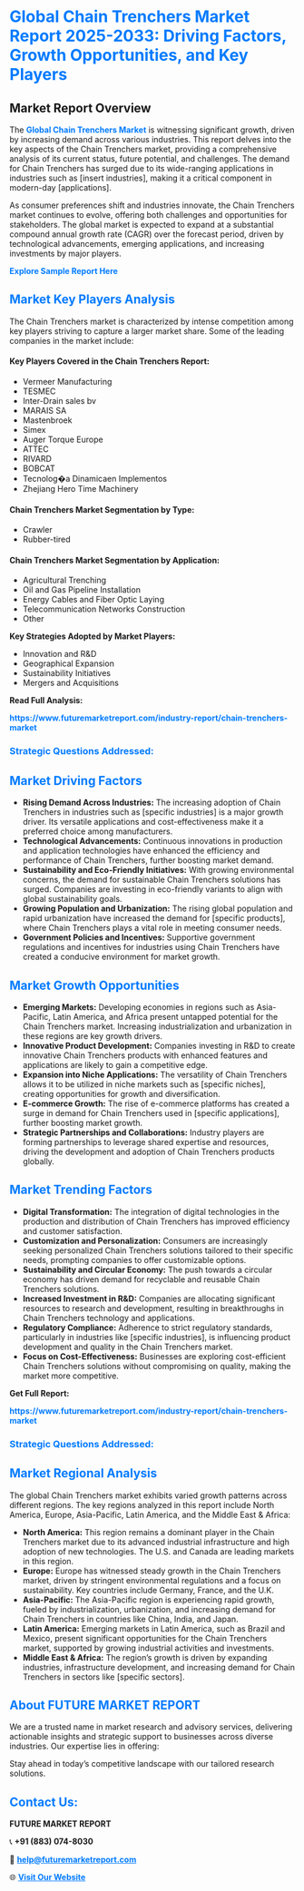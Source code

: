<h1 style="color: #007BFF;">Global Chain Trenchers Market Report 2025-2033: Driving Factors, Growth Opportunities, and Key Players</h1>

<section id="overview">
<h2>Market Report Overview</h2>
<p>The <a href="https://www.futuremarketreport.com/industry-report/chain-trenchers-market" style="color: #007BFF; text-decoration: none;"><strong>Global Chain Trenchers Market</strong></a> is witnessing significant growth, driven by increasing demand across various industries. This report delves into the key aspects of the Chain Trenchers market, providing a comprehensive analysis of its current status, future potential, and challenges. The demand for Chain Trenchers has surged due to its wide-ranging applications in industries such as [insert industries], making it a critical component in modern-day [applications].</p>
<p>As consumer preferences shift and industries innovate, the Chain Trenchers market continues to evolve, offering both challenges and opportunities for stakeholders. The global market is expected to expand at a substantial compound annual growth rate (CAGR) over the forecast period, driven by technological advancements, emerging applications, and increasing investments by major players.</p>
</section>

<section id="overview">
<p><a href="https://www.futuremarketreport.com/request-sample/reportId=87543" style="color: #007BFF; text-decoration: none;"><strong>Explore Sample Report Here</strong></a></p>
</section>

<section id="key-players">
<h2 style="color: #007BFF;">Market Key Players Analysis</h2>
<p>The Chain Trenchers market is characterized by intense competition among key players striving to capture a larger market share. Some of the leading companies in the market include:</p>
<h4>Key Players Covered in the Chain Trenchers Report:</h4>
<ul><li>Vermeer Manufacturing</li><li>TESMEC</li><li>Inter-Drain sales bv</li><li>MARAIS SA</li><li>Mastenbroek</li><li>Simex</li><li>Auger Torque Europe</li><li>ATTEC</li><li>RIVARD</li><li>BOBCAT</li><li>Tecnolog�a Dinamicaen Implementos</li><li>Zhejiang Hero Time Machinery</li></ul>
<h4>Chain Trenchers Market Segmentation by Type:</h4>
<ul><li>Crawler</li><li>Rubber-tired</li></ul>

<h4>Chain Trenchers Market Segmentation by Application:</h4>
<ul><li>Agricultural Trenching</li><li>Oil and Gas Pipeline Installation</li><li>Energy Cables and Fiber Optic Laying</li><li>Telecommunication Networks Construction</li><li>Other</li></ul>
<p><strong>Key Strategies Adopted by Market Players:</strong></p>
<ul>
<li>Innovation and R&D</li>
<li>Geographical Expansion</li>
<li>Sustainability Initiatives</li>
<li>Mergers and Acquisitions</li>
</ul>
</section>

<section>
<p><strong>Read Full Analysis: </strong></p><a href="https://www.futuremarketreport.com/industry-report/chain-trenchers-market" style="color: #007BFF; text-decoration: none;"><strong>https://www.futuremarketreport.com/industry-report/chain-trenchers-market</strong></a>
<h3 style="color: #007BFF;">Strategic Questions Addressed:</h3>
</section>

<section id="driving-factors">
<h2 style="color: #007BFF;">Market Driving Factors</h2>
<ul>
<li><strong>Rising Demand Across Industries:</strong> The increasing adoption of Chain Trenchers in industries such as [specific industries] is a major growth driver. Its versatile applications and cost-effectiveness make it a preferred choice among manufacturers.</li>
<li><strong>Technological Advancements:</strong> Continuous innovations in production and application technologies have enhanced the efficiency and performance of Chain Trenchers, further boosting market demand.</li>
<li><strong>Sustainability and Eco-Friendly Initiatives:</strong> With growing environmental concerns, the demand for sustainable Chain Trenchers solutions has surged. Companies are investing in eco-friendly variants to align with global sustainability goals.</li>
<li><strong>Growing Population and Urbanization:</strong> The rising global population and rapid urbanization have increased the demand for [specific products], where Chain Trenchers plays a vital role in meeting consumer needs.</li>
<li><strong>Government Policies and Incentives:</strong> Supportive government regulations and incentives for industries using Chain Trenchers have created a conducive environment for market growth.</li>
</ul>
</section>

<section id="growth-opportunities">
<h2 style="color: #007BFF;">Market Growth Opportunities</h2>
<ul>
<li><strong>Emerging Markets:</strong> Developing economies in regions such as Asia-Pacific, Latin America, and Africa present untapped potential for the Chain Trenchers market. Increasing industrialization and urbanization in these regions are key growth drivers.</li>
<li><strong>Innovative Product Development:</strong> Companies investing in R&D to create innovative Chain Trenchers products with enhanced features and applications are likely to gain a competitive edge.</li>
<li><strong>Expansion into Niche Applications:</strong> The versatility of Chain Trenchers allows it to be utilized in niche markets such as [specific niches], creating opportunities for growth and diversification.</li>
<li><strong>E-commerce Growth:</strong> The rise of e-commerce platforms has created a surge in demand for Chain Trenchers used in [specific applications], further boosting market growth.</li>
<li><strong>Strategic Partnerships and Collaborations:</strong> Industry players are forming partnerships to leverage shared expertise and resources, driving the development and adoption of Chain Trenchers products globally.</li>
</ul>
</section>

<section id="trending-factors">
<h2 style="color: #007BFF;">Market Trending Factors</h2>
<ul>
<li><strong>Digital Transformation:</strong> The integration of digital technologies in the production and distribution of Chain Trenchers has improved efficiency and customer satisfaction.</li>
<li><strong>Customization and Personalization:</strong> Consumers are increasingly seeking personalized Chain Trenchers solutions tailored to their specific needs, prompting companies to offer customizable options.</li>
<li><strong>Sustainability and Circular Economy:</strong> The push towards a circular economy has driven demand for recyclable and reusable Chain Trenchers solutions.</li>
<li><strong>Increased Investment in R&D:</strong> Companies are allocating significant resources to research and development, resulting in breakthroughs in Chain Trenchers technology and applications.</li>
<li><strong>Regulatory Compliance:</strong> Adherence to strict regulatory standards, particularly in industries like [specific industries], is influencing product development and quality in the Chain Trenchers market.</li>
<li><strong>Focus on Cost-Effectiveness:</strong> Businesses are exploring cost-efficient Chain Trenchers solutions without compromising on quality, making the market more competitive.</li>
</ul>
</section>

<section>
<p><strong>Get Full Report: </strong></p><a href="https://www.futuremarketreport.com/industry-report/chain-trenchers-market" style="color: #007BFF; text-decoration: none;"><strong>https://www.futuremarketreport.com/industry-report/chain-trenchers-market</strong></a>
<h3 style="color: #007BFF;">Strategic Questions Addressed:</h3>
</section>


<section id="regional-analysis">
<h2 style="color: #007BFF;">Market Regional Analysis</h2>
<p>The global Chain Trenchers market exhibits varied growth patterns across different regions. The key regions analyzed in this report include North America, Europe, Asia-Pacific, Latin America, and the Middle East & Africa:</p>
<ul>
<li><strong>North America:</strong> This region remains a dominant player in the Chain Trenchers market due to its advanced industrial infrastructure and high adoption of new technologies. The U.S. and Canada are leading markets in this region.</li>
<li><strong>Europe:</strong> Europe has witnessed steady growth in the Chain Trenchers market, driven by stringent environmental regulations and a focus on sustainability. Key countries include Germany, France, and the U.K.</li>
<li><strong>Asia-Pacific:</strong> The Asia-Pacific region is experiencing rapid growth, fueled by industrialization, urbanization, and increasing demand for Chain Trenchers in countries like China, India, and Japan.</li>
<li><strong>Latin America:</strong> Emerging markets in Latin America, such as Brazil and Mexico, present significant opportunities for the Chain Trenchers market, supported by growing industrial activities and investments.</li>
<li><strong>Middle East & Africa:</strong> The region’s growth is driven by expanding industries, infrastructure development, and increasing demand for Chain Trenchers in sectors like [specific sectors].</li>
</ul>
</section>

<footer>
<h2 style="color: #007BFF;">About FUTURE MARKET REPORT</h2>
<p>We are a trusted name in market research and advisory services, delivering actionable insights and strategic support to businesses across diverse industries. Our expertise lies in offering:</p>

<p>Stay ahead in today’s competitive landscape with our tailored research solutions.</p>

<h2 style="color: #007BFF;">Contact Us:</h2>
<p><strong>FUTURE MARKET REPORT</strong></p>
<p>📞 <strong>+91 (883) 074-8030</strong></p>
<p>📧 <strong><a href="mailto:help@futuremarketreport.com" style="color: #007BFF;">help@futuremarketreport.com</a></strong></p>
<p>🌐 <strong><a href="https://www.futuremarketreport.com/" style="color: #007BFF;">Visit Our Website</a></strong></p>
</footer>